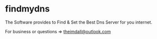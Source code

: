 # findmydns
The Software provides to Find & Set the Best Dns Server for you internet.

For business or questions => theimdall@outlook.com